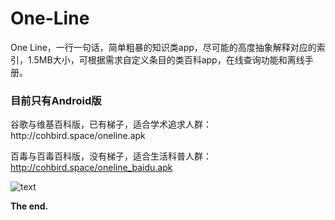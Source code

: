 # One-Line
One Line，一行一句话，简单粗暴的知识类app，尽可能的高度抽象解释对应的索引，1.5MB大小，可根据需求自定义条目的类百科app，在线查询功能和离线手册。

<h3>目前只有Android版</h3>
谷歌与维基百科版，已有梯子，适合学术追求人群：http://cohbird.space/oneline.apk

百毒与百毒百科版，没有梯子，适合生活科普人群：http://cohbird.space/oneline_baidu.apk

<img src="https://github.com/cohbird/One-Line/Screenshot/ss000.png" alt="text">


<b>The end.</b>
